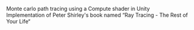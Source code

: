 
Monte carlo path tracing using a Compute shader in Unity <br>
Implementation of Peter Shirley's book named “Ray Tracing - The Rest of Your Life“
